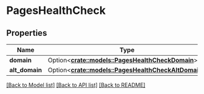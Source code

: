 # PagesHealthCheck

## Properties

Name | Type | Description | Notes
------------ | ------------- | ------------- | -------------
**domain** | Option<[**crate::models::PagesHealthCheckDomain**](pages_health_check_domain.md)> |  | [optional]
**alt_domain** | Option<[**crate::models::PagesHealthCheckAltDomain**](pages_health_check_alt_domain.md)> |  | [optional]

[[Back to Model list]](../README.md#documentation-for-models) [[Back to API list]](../README.md#documentation-for-api-endpoints) [[Back to README]](../README.md)



